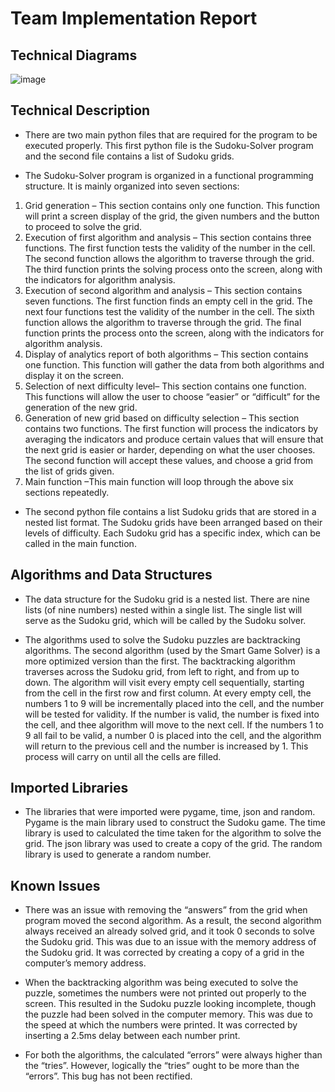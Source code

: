 # Team Implementation Report

## Technical Diagrams

![image](https://user-images.githubusercontent.com/56427412/183280065-c3e083e0-a3c4-4a2d-ac9f-163271ed764d.png)

## Technical Description

* There are two main python files that are required for the program to be executed properly. This first python file is the Sudoku-Solver program and the second file contains a list of Sudoku grids. 

* The Sudoku-Solver program is organized in a functional programming structure. It is mainly organized into seven sections: 
1.	Grid generation – This section contains only one function. This function will print a screen display of the grid, the given numbers and the button to proceed to solve the grid. 
2.	Execution of first algorithm and analysis – This section contains three functions. The first function tests the validity of the number in the cell. The second function allows the algorithm to traverse through the grid. The third function prints the solving process onto the screen, along with the indicators for algorithm analysis. 
3.	Execution of second algorithm and analysis – This section contains seven functions. The first function finds an empty cell in the grid. The next four functions test the validity of the number in the cell. The sixth function allows the algorithm to traverse through the grid. The final function prints the process onto the screen, along with the indicators for algorithm analysis.
4.	Display of analytics report of both algorithms – This section contains one function. This function will gather the data from both algorithms and display it on the screen.
5.	Selection of next difficulty level– This section contains one function. This functions will allow the user to choose “easier” or “difficult” for the generation of the new grid. 
6.	Generation of new grid based on difficulty selection – This section contains two functions. The first function will process the indicators by averaging the indicators and produce certain values that will ensure that the next grid is easier or harder, depending on what the user chooses. The second function will accept these values, and choose a grid from the list of grids given.  
7.	Main function –This main function will loop through the above six sections repeatedly.  

* The second python file contains a list Sudoku grids that are stored in a nested list format. The Sudoku grids have been arranged based on their levels of difficulty. Each Sudoku grid has a specific index, which can be called in the main function. 

## Algorithms and Data Structures

* The data structure for the Sudoku grid is a nested list. There are nine lists (of nine numbers) nested within a single list. The single list will serve as the Sudoku grid, which will be called by the Sudoku solver. 

* The algorithms used to solve the Sudoku puzzles are backtracking algorithms. The second algorithm (used by the Smart Game Solver) is a more optimized version than the first. The backtracking algorithm traverses across the Sudoku grid, from left to right, and from up to down. The algorithm will visit every empty cell sequentially, starting from the cell in the first row and first column. At every empty cell, the numbers 1 to 9 will be incrementally placed into the cell, and the number will be tested for validity. If the number is valid, the number is fixed into the cell, and thee algorithm will move to the next cell. If the numbers 1 to 9 all fail to be valid, a number 0 is placed into the cell, and the algorithm will return to the previous cell and the number is increased by 1. This process will carry on until all the cells are filled. 

## Imported Libraries 

* The libraries that were imported were pygame, time, json and random. Pygame is the main library used to construct the Sudoku game. The time library is used to calculated the time taken for the algorithm to solve the grid. The json library was used to create a copy of the grid. The random library is used to generate a random number. 

## Known Issues

* There was an issue with removing the “answers” from the grid when program moved the second algorithm. As a result, the second algorithm always received an already solved grid, and it took 0 seconds to solve the Sudoku grid. This was due to an issue with the memory address of the Sudoku grid. It was corrected by creating a copy of a grid in the computer’s memory address. 

* When the backtracking algorithm was being executed to solve the puzzle, sometimes the numbers were not printed out properly to the screen. This resulted in the Sudoku puzzle looking incomplete, though the puzzle had been solved in the computer memory. This was due to the speed at which the numbers were printed. It was corrected by inserting a 2.5ms delay between each number print.

* For both the algorithms, the calculated “errors” were always higher than the “tries”. However, logically the “tries” ought to be more than the “errors”. This bug has not been rectified.  
